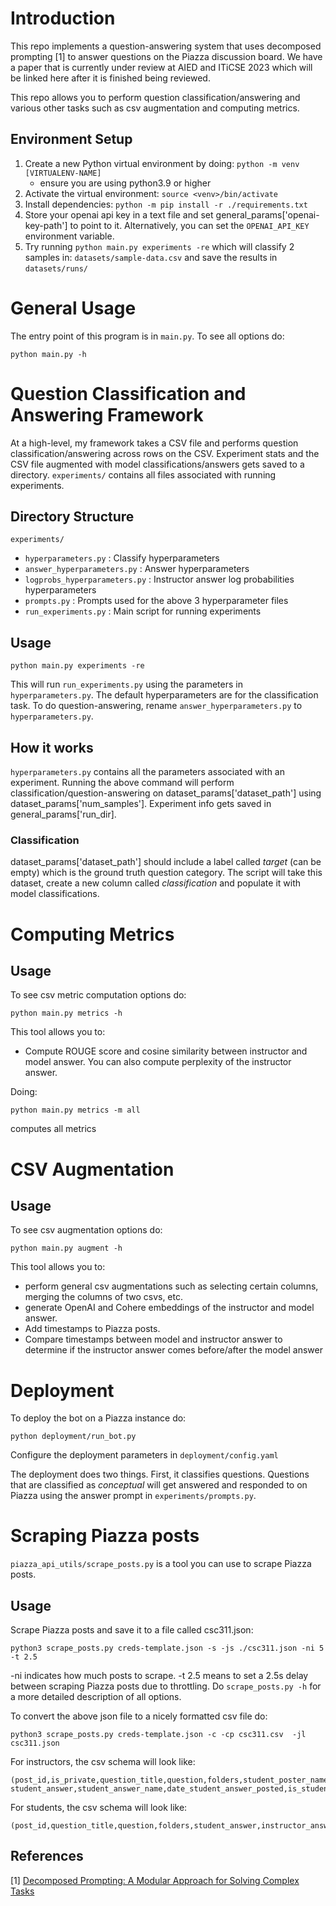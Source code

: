 
# Introduction

This repo implements a question-answering system that uses decomposed prompting [1] to answer questions on the Piazza discussion board. We have a paper that is currently under review at AIED and ITiCSE 2023 which will be linked here after it is finished being reviewed.

This repo allows you to perform question classification/answering and various other tasks such as csv augmentation and computing metrics. 

## Environment Setup

1. Create a new Python virtual environment by doing: ```python -m venv [VIRTUALENV-NAME]```
   - ensure you are using python3.9 or higher
2. Activate the virtual environment: ```source <venv>/bin/activate```
3. Install dependencies: ```python -m pip install -r ./requirements.txt ```
4. Store your openai api key in a text file and set general_params['openai-key-path'] to point to it. Alternatively, you can set the `OPENAI_API_KEY` environment variable. 
5. Try running ``` python main.py experiments -re ``` which will classify 2 samples in: `datasets/sample-data.csv` and save the results in ```datasets/runs/```

# General Usage

The entry point of this program is in `main.py`. To see all options do:
```
python main.py -h
```

# Question Classification and Answering Framework

At a high-level, my framework takes a CSV file and performs question classification/answering across rows on the CSV. Experiment stats and the CSV file augmented with model classifications/answers gets saved to a directory. `experiments/` contains all files associated with running experiments.

## Directory Structure


 `experiments/`
 - `hyperparameters.py` : Classify hyperparameters
 - `answer_hyperparameters.py` : Answer hyperparameters
 - `logprobs_hyperparameters.py` : Instructor answer log probabilities hyperparameters
 - `prompts.py` : Prompts used for the above 3 hyperparameter files
 - `run_experiments.py` : Main script for running experiments

## Usage

``` 
python main.py experiments -re 
```


This will run `run_experiments.py` using the parameters in `hyperparameters.py`. The default hyperparameters are for the classification task. To do question-answering, rename `answer_hyperparameters.py` to `hyperparameters.py`. 

## How it works

`hyperparameters.py` contains all the parameters associated with an experiment. Running the above command will perform classification/question-answering on dataset_params['dataset_path'] using dataset_params['num_samples']. Experiment info gets saved in general_params['run_dir]. 

### Classification

dataset_params['dataset_path'] should include a label called *target* (can be empty) which is the ground truth question category. The script will take this dataset, create a new column called *classification* and populate it with model classifications.

# Computing Metrics

## Usage

To see csv metric computation options do:

``` 
python main.py metrics -h
```

This tool allows you to:

- Compute ROUGE score and cosine similarity between instructor and model answer. You can also compute perplexity of the instructor answer.

Doing:
``` 
python main.py metrics -m all
```

computes all metrics


# CSV Augmentation

## Usage

To see csv augmentation options do:

``` 
python main.py augment -h
```

This tool allows you to:

- perform general csv augmentations such as selecting certain columns, merging the columns of two csvs, etc. 
- generate OpenAI and Cohere embeddings of the instructor and model answer.
- Add timestamps to Piazza posts. 
- Compare timestamps between model and instructor answer to determine if the instructor answer comes before/after the model answer



# Deployment

To deploy the bot on a Piazza instance do:

``` 
python deployment/run_bot.py
```

Configure the deployment parameters in `deployment/config.yaml`

The deployment does two things. First, it classifies questions. Questions that are classified as *conceptual* will get answered and responded to on Piazza using the answer prompt in `experiments/prompts.py`.


# Scraping Piazza posts

`piazza_api_utils/scrape_posts.py` is a tool you can use to scrape Piazza posts.

## Usage

Scrape Piazza posts and save it to a file called csc311.json:

```
python3 scrape_posts.py creds-template.json -s -js ./csc311.json -ni 5 -t 2.5
```

-ni indicates how much posts to scrape. -t 2.5 means to set a 2.5s delay between scraping Piazza posts due to throttling. Do `scrape_posts.py -h` for a more detailed description of all options.

To convert the above json file to a nicely formatted csv file do:
```
python3 scrape_posts.py creds-template.json -c -cp csc311.csv  -jl csc311.json
```

For instructors, the csv schema will look like:

```
(post_id,is_private,question_title,question,folders,student_poster_name,date_question_posted, student_answer,student_answer_name,date_student_answer_posted,is_student_endorsed,is_student_helpful,instructor_answer,instructor_answer_name,date_instructor_answer_posted,is_instructor_helpful,is_followup)
```

For students, the csv schema will look like:
```
(post_id,question_title,question,folders,student_answer,instructor_answer)
```




## References

[1] [Decomposed Prompting: A Modular Approach for Solving Complex Tasks](https://arxiv.org/abs/2210.02406) 










